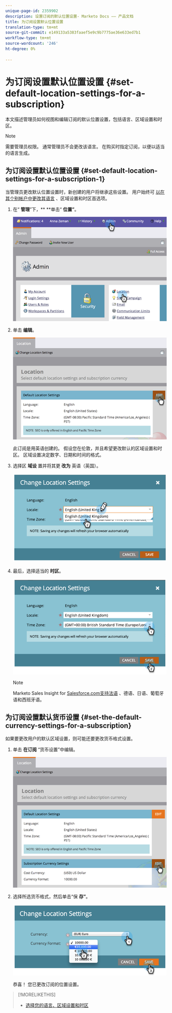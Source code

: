 ```yaml
---
unique-page-id: 2359902
description: 设置订阅的默认位置设置- Marketo Docs —— 产品文档
title: 为订阅设置默认位置设置
translation-type: tm+mt
source-git-commit: e149133a5383faaef5e9c9b7775ae36e633ed7b1
workflow-type: tm+mt
source-wordcount: '246'
ht-degree: 0%

---
```



# 为订阅设置默认位置设置 {#set-default-location-settings-for-a-subscription}

本文描述管理员如何视图和编辑订阅的默认位置设置，包括语言、区域设置和时区。

>[!NOTE]
>
>需要管理员权限。 通常管理员不会更改该语言。 在购买时指定订阅，以便以适当的语言生成。

## 为订阅设置默认位置设置 {#set-default-location-settings-for-a-subscription-1}

当管理员更改默认位置设置时，新创建的用户将继承这些设置。 用户始终可 [以在其个别帐户中更改其语言](select-your-language-locale-and-time-zone.md) 、区域设置和时区首选项。

1. 在“ **管理**”下，** **单击“ **位置”**。

   ![](assets/image2014-11-7-11-3a39-3a17.png)

1. 单击 **编辑**。

   ![](assets/image2014-11-7-11-3a40-3a39.png)

   此订阅是用英语创建的。 假设您在伦敦，并且希望更改默认的区域设置和时区。 区域设置决定数字、日期和时间的格式。

1. 选择区 **域设** 置并将其更 **改为** 英语（英国）。

   ![](assets/image2014-11-7-11-3a51-3a26.png)

1. 最后，选择适当的 **时区**。

   ![](assets/image2014-11-7-14-3a42-3a34.png)

   >[!NOTE]
   >
   >Marketo Sales Insight for [Salesforce.com支持法语](http://salesforce.com/) 、德语、日语、葡萄牙语和西班牙语。

## 为订阅设置默认货币设置 {#set-the-default-currency-settings-for-a-subscription}

如果要更改用户的默认区域设置，则可能还要更改货币格式设置。

1. 单击 **在订阅** “货币设置”中编辑。

   ![](assets/image2014-11-7-15-3a50-3a33.png)

1. 选择所选货币格式，然后单击“保 **存”**。

   ![](assets/image2014-11-7-15-3a58-3a21.png)

   恭喜！ 您已更改订阅的位置设置。

>[!MORELIKETHIS]
>
>* [选择您的语言、区域设置和时区](select-your-language-locale-and-time-zone.md)

>



